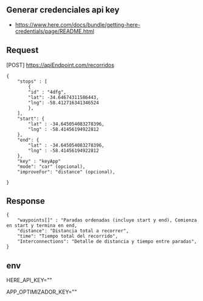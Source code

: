 ## Generar credenciales api key

- https://www.here.com/docs/bundle/getting-here-credentials/page/README.html

## Request 

[POST] https://apiEndpoint.com/recorridos

```
{
    "stops" : [
        {
        "id" : "4dfg",
        "lat": -34.64674311586443,
        "lng": -58.412716341346524
        },
    ],
    "start": {
        "lat" : -34.645054083278396,
        "lng" : -58.41456194922812
    },
    "end": {
        "lat" : -34.645054083278396,
        "lng" : -58.41456194922812
    },
    "key" : "keyApp"
    "mode": "car" (opcional),
    "improveFor": "distance" (opcional),
    
}
```

## Response

```
{
    "waypoints[]" : "Paradas ordenadas (incluye start y end), Comienza en start y termina en end,
    "distance": "Distancia total a recorrer",
    "time": "Tiempo total del recorrido",
    "Interconnections": "Detalle de distancia y tiempo entre paradas",
}
```

## env

HERE_API_KEY=""

APP_OPTIMIZADOR_KEY=""